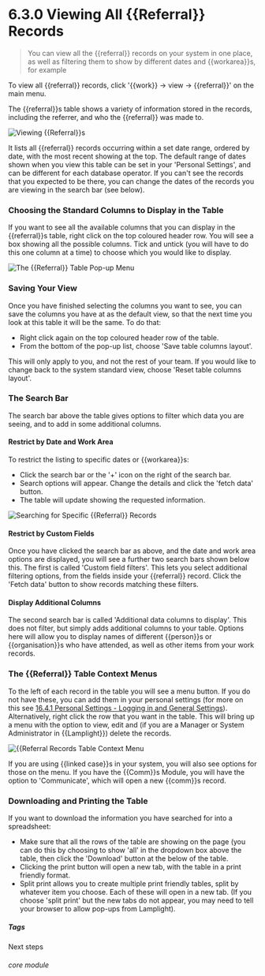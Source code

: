 # 6.3.0 <i class="fa fa-redo-alt"></i> Viewing All {{Referral}} Records

> You can view all the {{referral}} records on your system in one place, as well as filtering them to show by different dates and {{workarea}}s, for example



To view all {{referral}} records, click '{{work}} -> view -> {{referral}}' on the main menu.

The {{referral}}s table shows a variety of information stored in the records, including the referrer, and who the {{referral}} was made to.

![Viewing {{Referral}}s](196a.png)

It lists all {{referral}} records occurring within a set date range, ordered by date, with the most recent showing at the top.  The default range of dates shown when you view this table can be set in your 'Personal Settings', and can be different for each database operator. If you can't see the records that you expected to be there, you can change the dates of the records you are viewing in the search bar (see below). 

### Choosing the Standard Columns to Display in the Table

If you want to see all the available columns that you can display in the {{referral}}s table, right click on the top coloured header row. You will see a box showing all the possible columns. Tick and untick (you will have to do this one column at a time) to choose which you would like to display. 

![The {{Referral}} Table Pop-up Menu](6.3.0a.png)

### Saving Your View

Once you have finished selecting the columns you want to see, you can save the columns you have at as the default view, so that the next time you look at this table it will be the same. To do that:
- Right click again on the top coloured header row of the table.
- From the bottom of the pop-up list, choose 'Save table columns layout'.  

This will only apply to you, and not the rest of your team. If you would like to change back to the system standard view, choose 'Reset table columns layout'.

### The Search Bar

The search bar above the table gives options to filter which data you are seeing, and to add in some additional columns. 

#### Restrict by Date and Work Area

To restrict the listing to specific dates or {{workarea}}s:
- Click the search bar or the '+' icon on the right of the search bar.
- Search options will appear. Change the details and click the 'fetch data' button.
- The table will update showing the requested information.

![Searching for Specific {{Referral}} Records](1206a.png)

#### Restrict by Custom Fields

Once you have clicked the search bar as above, and the date and work area options are displayed, you will see a further two search bars shown below this.  The first is called 'Custom field filters'.  This lets you select additional filtering options, from the fields inside your {{referral}} record.  Click the 'Fetch data' button to show records matching these filters.

#### Display Additional Columns

The second search bar is called 'Additional data columns to display'.  This does not filter, but simply adds additional columns to your table.  Options here will allow you to display names of different {{person}}s or {{organisation}}s who have attended, as well as other items from your work records.

### The {{Referral}} Table Context Menus

To the left of each record in the table you will see a menu button. If you do not have these, you can add them in your personal settings (for more on this see [16.4.1 Personal Settings - Logging in and General Settings](/help/index/p/16.4.1)). Alternatively, right click the row that you want in the table. This will bring up a menu with the option to view, edit and (if you are a Manager or System Administrator in {{Lamplight}}) delete the records. 

![{{Referral Records Table Context Menu](6.3.0b.png)

If you are using {{linked case}}s in your system, you will also see options for those on the menu. If you have the {{Comm}}s Module, you will have the option to 'Communicate', which will open a new {{comm}}s record.

### Downloading and Printing the Table

If you want to download the information you have searched for into a spreadsheet:
- Make sure that all the rows of the table are showing on the page (you can do this by choosing to show 'all' in the dropdown box above the table, then click the 'Download' button at the below of the table.  
- Clicking the print button will open a new tab, with the table in a print friendly format.  
- Split print allows you to create multiple print friendly tables, split by whatever item you choose. Each of these will open in a new tab. (If you choose 'split print' but the new tabs do not appear, you may need to tell your browser to allow pop-ups from Lamplight). 


##### Tags
Next steps

###### core module

